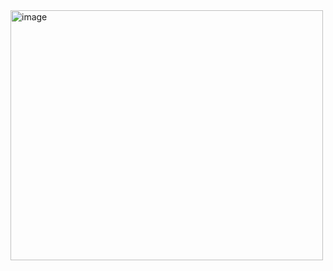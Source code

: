 <img width="500" height="400" alt="image" src="https://github.com/user-attachments/assets/7a1b3f0a-3328-44e5-816d-475468fe4745" />


<!--
**octopus-devil/octopus-devil** is a ✨ _special_ ✨ repository because its `README.md` (this file) appears on your GitHub profile.

Here are some ideas to get you started:

- 🔭 I’m currently working on ...
- 🌱 I’m currently learning ...
- 👯 I’m looking to collaborate on ...
- 🤔 I’m looking for help with ...
- 💬 Ask me about ...
- 📫 How to reach me: ...
- 😄 Pronouns: ...
- ⚡ Fun fact: ...
-->
